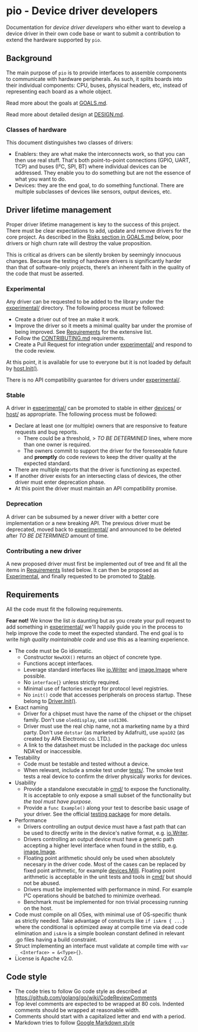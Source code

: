 # pio - Device driver developers

Documentation for _device driver developers_ who either want to develop a
device driver in their own code base or want to submit a contribution to extend
the hardware supported by `pio`.


## Background

The main purpose of `pio` is to provide interfaces to assemble components
to communicate with hardware peripherals. As such, it splits boards
into their individual components: CPU, buses, physical headers, etc, instead of
representing each board as a whole object.

Read more about the goals at [GOALS.md](GOALS.md).

Read more about detailed design at [DESIGN.md](DESIGN.md).


### Classes of hardware

This document distinguishes two classes of drivers:

* Enablers: they are what make the interconnects work, so that you can then
  use real stuff. That's both point-to-point connections (GPIO, UART, TCP) and
  buses (I²C, SPI, BT) where individual devices can be addressed.  They enable
  you to do something but are not the essence of what you want to do.
* Devices: they are the end goal, to do something functional. There are multiple
  subclasses of devices like sensors, output devices, etc.


## Driver lifetime management

Proper driver lifetime management is key to the success of this project. There
must be clear expectations to add, update and remove drivers for the core
project. As described in the [Risks section in GOALS.md](GOALS.md#risk) below,
poor drivers or high churn rate will destroy the value proposition.

This is critical as drivers can be silently broken by seemingly innocuous
changes. Because the testing of hardware drivers is significantly harder than
that of software-only projects, there’s an inherent faith in the quality of the code
that must be asserted.


### Experimental

Any driver can be requested to be added to the library under the
[experimental/](../../experimental/) directory. The following process must be
followed:
* Create a driver out of tree an make it work.
* Improve the driver so it meets a minimal quality bar under the promise of being improved. See
  [Requirements](#requirements) for the extensive list.
* Follow the [CONTRIBUTING.md](CONTRIBUTING.md) requirements.
* Create a Pull Request for integration under
  [experimental/](../../experimental/) and respond to the code review.

At this point, it is available for use to everyone but it is not loaded by default by
[host.Init()](https://godoc.org/github.com/google/pio/host#Init).

There is no API compatibility guarantee for drivers under
[experimental/](../../experimental/).


### Stable

A driver in [experimental/](../../experimental/) can be promoted to stable in
either [devices/](../../devices/) or [host/](../../host/) as appropriate. The
following process must be followed:
* Declare at least one (or multiple) owners that are responsive to
  feature requests and bug reports.
  * There could be a threshold, > _TO BE DETERMINED_ lines, where more than one
    owner is required.
  * The owners commit to support the driver for the foreseeable future and
    **promptly** do code reviews to keep the driver quality at the expected
    standard.
* There are multiple reports that the driver is functioning as expected.
* If another driver exists for an intersecting class of devices, the other
  driver must enter deprecation phase.
* At this point the driver must maintain an API compatibility promise.


### Deprecation

A driver can be subsumed by a newer driver with a better core implementation or
a new breaking API. The previous driver must be deprecated, moved back to
[experimental/](../../experimental/) and announced to be deleted after _TO BE
DETERMINED_ amount of time.


### Contributing a new driver

A new proposed driver must first be implemented out of tree and fit all the
items in [Requirements](#requirements) listed below. It can then be proposed as
[Experimental](#experimental), and finally requested to be promoted to [Stable](#stable).


## Requirements

All the code must fit the following requirements.

**Fear not!** We know the list _is_ daunting but as you create your pull request
to add something in [experimental/](../../experimental/) we'll happily guide
you in the process to help improve the code to meet the expected standard. The
end goal is to write *high quality maintainable code* and use this as a learning
experience.

* The code must be Go idiomatic.
  * Constructor `NewXXX()` returns an object of concrete type.
  * Functions accept interfaces.
  * Leverage standard interfaces like
    [io.Writer](https://golang.org/pkg/io/#Writer) and
    [image.Image](https://golang.org/pkg/image/#Image) where possible.
  * No `interface{}` unless strictly required.
  * Minimal use of factories except for protocol level registries.
  * No `init()` code that accesses peripherals on process startup. These belong
    to
    [Driver.Init()](https://godoc.org/github.com/google/pio#Driver).
* Exact naming
  * Driver for a chipset must have the name of the chipset or the chipset
    family. Don't use `oleddisplay`, use `ssd1306`.
  * Driver must use the real chip name, not a marketing name by a third party.
    Don't use `dotstar` (as marketed by Adafruit), use `apa102` (as created
    by APA Electronic co. LTD.).
  * A link to the datasheet must be included in the package doc unless NDA'ed
    or inaccessible.
* Testability
  * Code must be testable and tested without a device.
  * When relevant, include a smoke test under [tests/](../../tests/). The smoke
    test tests a real device to confirm the driver physically works for devices.
* Usability
  * Provide a standalone executable in [cmd/](../../cmd/) to expose the
    functionality.  It is acceptable to only expose a small subset of the
    functionality but _the tool must have purpose_.
  * Provide a `func Example()` along your test to describe basic usage of your
    driver. See the official [testing
    package](https://golang.org/pkg/testing/#hdr-Examples) for more details.
* Performance
  * Drivers controlling an output device must have a fast path that can be used
    to directly write in the device's native format, e.g.
    [io.Writer](https://golang.org/pkg/io/#Writer).
  * Drivers controlling an output device must have a generic path accepting
    a higher level interface when found in the stdlib, e.g.
    [image.Image](https://golang.org/pkg/image/#Image).
  * Floating point arithmetic should only be used when absolutely necesary in
    the driver code. Most of the cases can be replaced by fixed point
    arithmetic, for example
    [devices.Milli](https://godoc.org/github.com/google/pio/devices#Milli).
    Floating point arithmetic is acceptable in the unit tests and tools in
    [cmd/](../../cmd/) but should not be abused.
  * Drivers must be implemented with performance in mind. For example I²C
    operations should be batched to minimize overhead.
  * Benchmark must be implemented for non trivial processing running on the host.
* Code must compile on all OSes, with minimal use of OS-specific thunk as
  strictly needed. Take advantage of constructs like `if isArm { ...}` where the
  conditional is optimized away at compile time via dead code elimination
  and `isArm` is a simple boolean constant defined in relevant .go files
  having a build constraint.
* Struct implementing an interface must validate at compile time with `var _
  <Interface> = &<Type>{}`.
* License is Apache v2.0.


## Code style

* The code tries to follow Go code style as described at
  https://github.com/golang/go/wiki/CodeReviewComments
* Top level comments are expected to be wrapped at 80 cols. Indented comments
  should be wrapped at reasonable width.
* Comments should start with a capitalized letter and end with a period.
* Markdown tries to follow [Google Markdown
  style](https://github.com/google/styleguide/blob/gh-pages/docguide/style.md)
